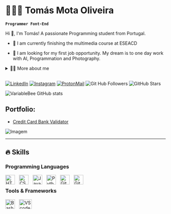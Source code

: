 <!-- Header -->
# 👨🏼‍💻 Tomás Mota Oliveira
**`Programmer Font-End`**

<!-- Presentation -->
<p>
  Hi 👋, I'm Tomás! A passionate Programming student from Portugal.

  - 🌱 I am currently finishing the multimedia course at ESEACD

  - 🔭 I am looking for my first job opportunity. My dream is to one day work with AI, Programmation and Photography.
</p>

<!-- Dropdown -->
<details>
  <summary>👨‍💻 More about me</summary>

  - 💬 I am 16 years old, currently living in Portugal. I have fluency in Portuguese/English and have experience with HYML, CSS, JavaSript, and Python.

  - ⚡ I enjoy reading, whether it's a good book, manga, or comics, as well as watching movies and playing games! I believe that our personal interests contribute to a more refined perception of things and problem-solving. \o/
</details>

<br>

[![LinkedIn](https://img.shields.io/badge/LinkedIn-0077B5?style=for-the-badge&logo=linkedin&logoColor=white)](https://www.linkedin.com/in/makyneta/)
[![Instagram](https://img.shields.io/badge/Instagram-E4405F?style=for-the-badge&logo=instagram&logoColor=white)](https://www.instagram.com/makynetadev/)
[![ProtonMail](https://img.shields.io/badge/ProtonMail-8B89CC?style=for-the-badge&logo=protonmail&logoColor=white)](mailto:makyneta@proton.me)
![Git Hub Followers](https://custom-icon-badges.demolab.com/github/followers/makyneta?color=ffffff&labelColor=000000&style=for-the-badge&logo=github&label=Followers&logoColor=white")
![GitHub Stars](https://custom-icon-badges.demolab.com/github/stars/makyneta?color=ffffff&style=for-the-badge&labelColor=000000&logo=star")

<!-- GithubStats -->
![VariableBee GitHub stats](https://github-readme-stats.vercel.app/api?username=makyneta&show_icons=true&theme=dark)

<!-- Portfolio -->
## Portfolio:
- [Credit Card Bank Validator](https://github.com/makyneta/credit-card-bank-validator)

<!-- GIF -->
<p align="left">
  <img align="center" src="https://github.com/VariableBee/VariableBee/assets/77739311/4e9f41af-6b57-49a7-b15a-74322e96b4d7" alt="Imagem">
</p>

---

## 🔥 Skills
<!-- Skills: Programming Languages -->
  <div style="flex-basis: 48%;">
    <h3>Programming Languages</h3>
<img align="left" alt="HTML" width="30px" style="padding-right:10px;" src="https://cdn.jsdelivr.net/gh/devicons/devicon/icons/html5/html5-plain.svg" />
<img align="left" alt="CSS" width="30px" style="padding-right:10px;" src="https://cdn.jsdelivr.net/gh/devicons/devicon/icons/css3/css3-plain.svg" />
<img align="left" alt="JavaScript" width="30px" style="padding-right:10px;" src="https://cdn.jsdelivr.net/gh/devicons/devicon/icons/javascript/javascript-plain.svg" />
<img align="left" alt="Python" width="30px" style="padding-right:10px;" src="https://cdn.jsdelivr.net/gh/devicons/devicon/icons/python/python-plain.svg" />
<img align="left" alt="Git" width="30px" style="padding-right:10px;" src="https://cdn.jsdelivr.net/gh/devicons/devicon/icons/git/git-original.svg" />
<img align="left" alt="GitHub" width="30px" style="padding-right:10px;" src="https://cdn.jsdelivr.net/gh/devicons/devicon/icons/github/github-original.svg" />
<br />
</div>

  <!-- Skills: Tools & Frameworks -->
  <div style="flex-basis: 48%;">
    <h3>Tools & Frameworks</h3>
    <img align="center" alt="VScode" height="30" width="40" src="https://cdn.jsdelivr.net/gh/devicons/devicon/icons/vscode/vscode-original.svg">
    <img align="left" alt="Bash" width="30px" style="padding-right:10px;" src="https://cdn.jsdelivr.net/gh/devicons/devicon/icons/bash/bash-original.svg" />
</div>
